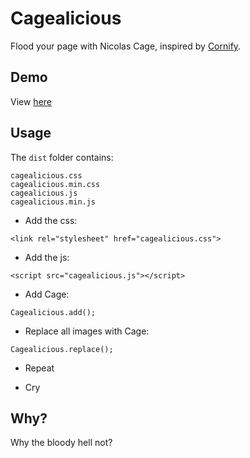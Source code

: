# Cagealicious
Flood your page with Nicolas Cage, inspired by [Cornify](http://www.cornify.com/).

## Demo
View [here](https://vanillaslice.github.io/Cagealicious/)

## Usage

The `dist` folder contains:
```
cagealicious.css
cagealicious.min.css
cagealicious.js
cagealicious.min.js
```

* Add the css:
```
<link rel="stylesheet" href="cagealicious.css">
```

* Add the js:
```
<script src="cagealicious.js"></script>
```

* Add Cage:
```
Cagealicious.add();
```

* Replace all images with Cage:
```
Cagealicious.replace();
```

* Repeat

* Cry

## Why?
Why the bloody hell not?
